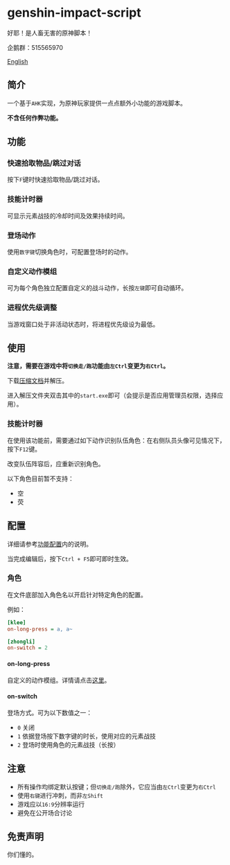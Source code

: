 # genshin-impact-script

好耶！是人畜无害的原神脚本！

企鹅群：515565970

[English](./readme-en.md)

## 简介

一个基于`AHK`实现，为原神玩家提供一点点额外小功能的游戏脚本。

**不含任何作弊功能。**

## 功能

### 快速拾取物品/跳过对话

按下`F`键时快速拾取物品/跳过对话。

### 技能计时器

可显示元素战技的冷却时间及效果持续时间。

### 登场动作

使用`数字键`切换角色时，可配置登场时的动作。

### 自定义动作模组

可为每个角色独立配置自定义的战斗动作，长按`左键`即可自动循环。

### 进程优先级调整

当游戏窗口处于非活动状态时，将进程优先级设为最低。

## 使用

**注意，需要在游戏中将`切换走/跑`功能由`左Ctrl`变更为`右Ctrl`。**

下载[压缩文档](https://github.com/phonowell/genshin-impact-script/releases/download/0.0.19/Genshin_Impact_Script_CN_0.0.19.zip)并解压。

进入解压文件夹双击其中的`start.exe`即可（会提示是否应用管理员权限，选择应用）。

### 技能计时器

在使用该功能前，需要通过如下动作识别队伍角色：在右侧队员头像可见情况下，按下`F12`键。

改变队伍阵容后，应重新识别角色。

以下角色目前暂不支持：

- 空
- 荧

## 配置

详细请参考[功能配置](./data/config.ini)内的说明。

当完成编辑后，按下`Ctrl + F5`即可即时生效。

### 角色

在文件底部加入角色名以开启针对特定角色的配置。

例如：

```ini
[klee]
on-long-press = a, a~

[zhongli]
on-switch = 2
```

#### on-long-press

自定义的动作模组。详情请点击[这里](./doc/tactic.md)。

#### on-switch

登场方式。可为以下数值之一：

- `0` 关闭
- `1` 依据登场按下数字键的时长，使用对应的元素战技
- `2` 登场时使用角色的元素战技（长按）

## 注意

- 所有操作均绑定默认按键；但`切换走/跑`除外，它应当由`左Ctrl`变更为`右Ctrl`
- 使用`右键`进行冲刺，而非`左Shift`
- 游戏应以`16:9`分辨率运行
- 避免在公开场合讨论

## 免责声明

你们懂的。